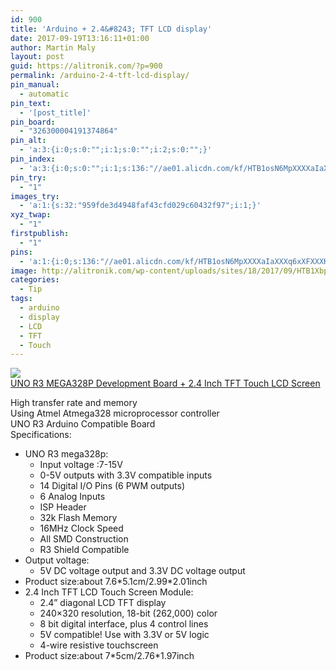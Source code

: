 ```yaml
---
id: 900
title: 'Arduino + 2.4&#8243; TFT LCD display'
date: 2017-09-19T13:16:11+01:00
author: Martin Maly
layout: post
guid: https://alitronik.com/?p=900
permalink: /arduino-2-4-tft-lcd-display/
pin_manual:
  - automatic
pin_text:
  - '[post_title]'
pin_board:
  - "326300004191374864"
pin_alt:
  - 'a:3:{i:0;s:0:"";i:1;s:0:"";i:2;s:0:"";}'
pin_index:
  - 'a:3:{i:0;s:0:"";i:1;s:136:"//ae01.alicdn.com/kf/HTB1osN6MpXXXXaIaXXXq6xXFXXXK/UNO-R3-font-b-MEGA328P-b-font-Development-Board-2-4-Inch-font-b-TFT-b.jpg_220x220.jpg";i:2;s:98:"http://alitronik.com/wp-content/uploads/sites/18/2017/09/HTB1Xbp7RFXXXXXLXVXXq6xXFXXXN-300x300.jpg";}'
pin_try:
  - "1"
images_try:
  - 'a:1:{s:32:"959fde3d4948faf43cfd029c60432f97";i:1;}'
xyz_twap:
  - "1"
firstpublish:
  - "1"
pins:
  - 'a:1:{i:0;s:136:"//ae01.alicdn.com/kf/HTB1osN6MpXXXXaIaXXXq6xXFXXXK/UNO-R3-font-b-MEGA328P-b-font-Development-Board-2-4-Inch-font-b-TFT-b.jpg_220x220.jpg";}'
image: http://alitronik.com/wp-content/uploads/sites/18/2017/09/HTB1Xbp7RFXXXXXLXVXXq6xXFXXXN.jpg
categories:
  - Tip
tags:
  - arduino
  - display
  - LCD
  - TFT
  - Touch
---
```

<a href="http://s.click.aliexpress.com/e/2jAaYJQ" target="_parent"><img src="//ae01.alicdn.com/kf/HTB1osN6MpXXXXaIaXXXq6xXFXXXK/UNO-R3-font-b-MEGA328P-b-font-Development-Board-2-4-Inch-font-b-TFT-b.jpg_220x220.jpg" /><span style="display: block;">UNO R3 MEGA328P Development Board + 2.4 Inch TFT Touch LCD Screen</span></a>

<div>
  High transfer rate and memory
</div>

<div>
  Using Atmel Atmega328 microprocessor controller
</div>

<div>
  UNO R3 Arduino Compatible Board
</div>

<div>
  Specifications:
</div>

  * UNO R3 mega328p: 
      * Input voltage :7-15V
      * 0-5V outputs with 3.3V compatible inputs
      * 14 Digital I/O Pins (6 PWM outputs)
      * 6 Analog Inputs
      * ISP Header
      * 32k Flash Memory
      * 16MHz Clock Speed
      * All SMD Construction
      * R3 Shield Compatible
  * Output voltage: 
      * 5V DC voltage output and 3.3V DC voltage output
  * Product size:about 7.6\*5.1cm/2.99\*2.01inch
  * 2.4 Inch TFT LCD Touch Screen Module: 
      * 2.4&#8221; diagonal LCD TFT display
      * 240&#215;320 resolution, 18-bit (262,000) color
      * 8 bit digital interface, plus 4 control lines
      * 5V compatible! Use with 3.3V or 5V logic
      * 4-wire resistive touchscreen
  * Product size:about 7\*5cm/2.76\*1.97inch